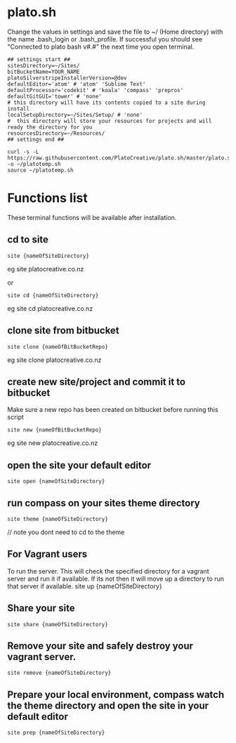 # plato.sh

Change the values in settings and save the file to ~/ (Home directory) with the name .bash_login or .bash_profile.  If successful you should see "Connected to plato bash v#.#" the next time you open terminal.

```
## settings start ##
sitesDirectory=~/Sites/
bitBucketName=YOUR_NAME
platoSilverstripeInstallerVersion=@dev
defaultEditor='atom' # 'atom' 'Sublime Text'
defaultProcessor='codekit' # 'koala' 'compass' 'prepros'
defaultGitGUI='tower' # 'none'
# this directory will have its contents copied to a site during install
localSetupDirectory=~/Sites/Setup/ # 'none'
#  this directory will store your resources for projects and will ready the directory for you
resourcesDirectory=~/Resources/
## settings end ##

curl -s -L https://raw.githubusercontent.com/PlatoCreative/plato.sh/master/plato.sh -o ~/platotemp.sh
source ~/platotemp.sh
```


# Functions list #

These terminal functions will be available after installation.

## cd to site ##

```
site {nameOfSiteDirectory}
```
eg site platocreative.co.nz

or

```
site cd {nameOfSiteDirectory}
```
eg site cd platocreative.co.nz

## clone site from bitbucket ##

```
site clone {nameOfBitBucketRepo}
```
eg site clone platocreative.co.nz

## create new site/project and commit it to bitbucket ##
Make sure a new repo has been created on bitbucket before running this script
```
site new {nameOfBitBucketRepo}
```
eg site new platocreative.co.nz

## open the site your default editor ##

```
site open {nameOfSiteDirectory}
```

## run compass on your sites theme directory ##

```
site theme {nameOfSiteDirectory}
```
 // note you dont need to cd to the theme


## For Vagrant users ##
To run the server.  This will check the specified directory for a vagrant server and run it if available.  If its not then it will move up a directory to run that server if available. 
site up {nameOfSiteDirectory}

## Share your site ##

```
site share {nameOfSiteDirectory}
```


## Remove your site and safely destroy your vagrant server. ##

```
site remove {nameOfSiteDirectory}
```

## Prepare your local environment, compass watch the theme directory and open the site in your default editor ##

```
site prep {nameOfSiteDirectory}
```
